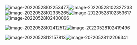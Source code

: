 ![image-20220528102253477](C:\Users\Ashappo\AppData\Roaming\Typora\typora-user-images\image-20220528102253477.png)![image-20220528102327233](C:\Users\Ashappo\AppData\Roaming\Typora\typora-user-images\image-20220528102327233.png)![image-20220528102335265](C:\Users\Ashappo\AppData\Roaming\Typora\typora-user-images\image-20220528102335265.png)![image-20220528102353617](C:\Users\Ashappo\AppData\Roaming\Typora\typora-user-images\image-20220528102353617.png)![image-20220528102400096](C:\Users\Ashappo\AppData\Roaming\Typora\typora-user-images\image-20220528102400096.png)

![image-20220528102412512](C:\Users\Ashappo\AppData\Roaming\Typora\typora-user-images\image-20220528102412512.png)![image-20220528102419496](C:\Users\Ashappo\AppData\Roaming\Typora\typora-user-images\image-20220528102419496.png)

![image-20220528112157813](C:\Users\Ashappo\AppData\Roaming\Typora\typora-user-images\image-20220528112157813.png)![image-20220528112206341](C:\Users\Ashappo\AppData\Roaming\Typora\typora-user-images\image-20220528112206341.png)